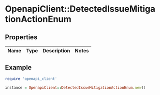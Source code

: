 # OpenapiClient::DetectedIssueMitigationActionEnum

## Properties

| Name | Type | Description | Notes |
| ---- | ---- | ----------- | ----- |

## Example

```ruby
require 'openapi_client'

instance = OpenapiClient::DetectedIssueMitigationActionEnum.new()
```

